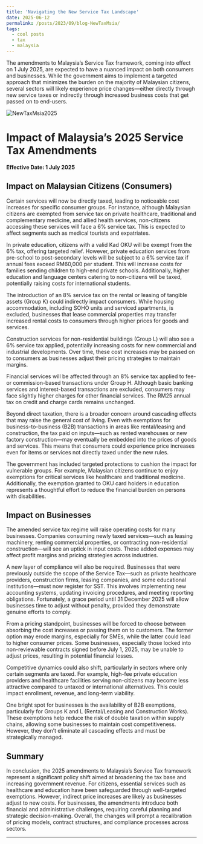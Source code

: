 ```yaml
---
title: 'Navigating the New Service Tax Landscape'
date: 2025-06-12
permalink: /posts/2023/09/blog-NewTaxMsia/
tags:
  - cool posts
  - tax
  - malaysia
---
```

The amendments to Malaysia’s Service Tax framework, coming into effect on 1 July 2025, are expected to have a nuanced impact on both consumers and businesses. While the government aims to implement a targeted approach that minimizes the burden on the majority of Malaysian citizens, several sectors will likely experience price changes—either directly through new service taxes or indirectly through increased business costs that get passed on to end-users.

![NewTaxMsia2025](https://fast.image.delivery/zvbykut.png)

# Impact of Malaysia’s 2025 Service Tax Amendments  
**Effective Date: 1 July 2025**

## Impact on Malaysian Citizens (Consumers)

Certain services will now be directly taxed, leading to noticeable cost increases for specific consumer groups. For instance, although Malaysian citizens are exempted from service tax on private healthcare, traditional and complementary medicine, and allied health services, non-citizens accessing these services will face a 6% service tax. This is expected to affect segments such as medical tourists and expatriates.

In private education, citizens with a valid Kad OKU will be exempt from the 6% tax, offering targeted relief. However, private education services from pre-school to post-secondary levels will be subject to a 6% service tax if annual fees exceed RM60,000 per student. This will increase costs for families sending children to high-end private schools. Additionally, higher education and language centers catering to non-citizens will be taxed, potentially raising costs for international students.

The introduction of an 8% service tax on the rental or leasing of tangible assets (Group K) could indirectly impact consumers. While housing accommodation, including SOHO units and serviced apartments, is excluded, businesses that lease commercial properties may transfer increased rental costs to consumers through higher prices for goods and services.

Construction services for non-residential buildings (Group L) will also see a 6% service tax applied, potentially increasing costs for new commercial and industrial developments. Over time, these cost increases may be passed on to consumers as businesses adjust their pricing strategies to maintain margins.

Financial services will be affected through an 8% service tax applied to fee- or commission-based transactions under Group H. Although basic banking services and interest-based transactions are excluded, consumers may face slightly higher charges for other financial services. The RM25 annual tax on credit and charge cards remains unchanged.

Beyond direct taxation, there is a broader concern around cascading effects that may raise the general cost of living. Even with exemptions for business-to-business (B2B) transactions in areas like rental/leasing and construction, the tax paid on inputs—such as rented warehouses or new factory construction—may eventually be embedded into the prices of goods and services. This means that consumers could experience price increases even for items or services not directly taxed under the new rules.

The government has included targeted protections to cushion the impact for vulnerable groups. For example, Malaysian citizens continue to enjoy exemptions for critical services like healthcare and traditional medicine. Additionally, the exemption granted to OKU card holders in education represents a thoughtful effort to reduce the financial burden on persons with disabilities.

## Impact on Businesses

The amended service tax regime will raise operating costs for many businesses. Companies consuming newly taxed services—such as leasing machinery, renting commercial properties, or contracting non-residential construction—will see an uptick in input costs. These added expenses may affect profit margins and pricing strategies across industries.

A new layer of compliance will also be required. Businesses that were previously outside the scope of the Service Tax—such as private healthcare providers, construction firms, leasing companies, and some educational institutions—must now register for SST. This involves implementing new accounting systems, updating invoicing procedures, and meeting reporting obligations. Fortunately, a grace period until 31 December 2025 will allow businesses time to adjust without penalty, provided they demonstrate genuine efforts to comply.

From a pricing standpoint, businesses will be forced to choose between absorbing the cost increases or passing them on to customers. The former option may erode margins, especially for SMEs, while the latter could lead to higher consumer prices. Some businesses, especially those locked into non-reviewable contracts signed before July 1, 2025, may be unable to adjust prices, resulting in potential financial losses.

Competitive dynamics could also shift, particularly in sectors where only certain segments are taxed. For example, high-fee private education providers and healthcare facilities serving non-citizens may become less attractive compared to untaxed or international alternatives. This could impact enrollment, revenue, and long-term viability.

One bright spot for businesses is the availability of B2B exemptions, particularly for Groups K and L (Rental/Leasing and Construction Works). These exemptions help reduce the risk of double taxation within supply chains, allowing some businesses to maintain cost competitiveness. However, they don’t eliminate all cascading effects and must be strategically managed.

## Summary

In conclusion, the 2025 amendments to Malaysia’s Service Tax framework represent a significant policy shift aimed at broadening the tax base and increasing government revenue. For citizens, essential services such as healthcare and education have been safeguarded through well-targeted exemptions. However, indirect price increases are likely as businesses adjust to new costs. For businesses, the amendments introduce both financial and administrative challenges, requiring careful planning and strategic decision-making. Overall, the changes will prompt a recalibration of pricing models, contract structures, and compliance processes across sectors.

------
